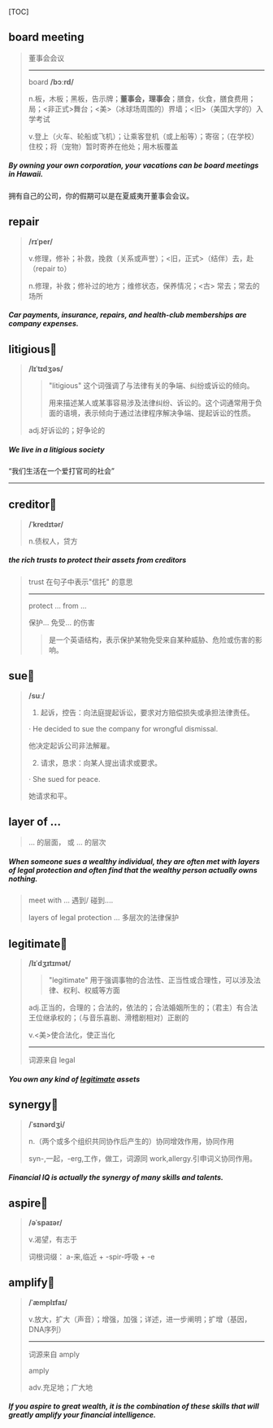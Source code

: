 [TOC]

## board meeting

> 董事会会议
>
> ---
>
> board	**/bɔːrd/**
>
> n.板，木板；黑板，告示牌；**董事会，理事会**；膳食，伙食，膳食费用；局；<非正式>舞台；<美>（冰球场周围的）界墙；<旧>（美国大学的）入学考试
>
> v.登上（火车、轮船或飞机）；让乘客登机（或上船等）；寄宿；（在学校）住校；将（宠物）暂时寄养在他处；用木板覆盖

##### By owning your own corporation, your vacations can be **board meetings** in Hawaii.

拥有自己的公司，你的假期可以是在夏威夷开董事会会议。

## repair

> **/rɪˈper/**
>
> v.修理，修补；补救，挽救（关系或声誉）；<旧，正式>（结伴）去，赴（repair to）
>
> n.修理，补救；修补过的地方；维修状态，保养情况；<古> 常去；常去的场所

##### Car payments, insurance, **repairs**, and health-club memberships are company expenses.

## litigious🚩

> **/lɪˈtɪdʒəs/**
>
> > "litigious" 这个词强调了与法律有关的争端、纠纷或诉讼的倾向。
> >
> > 用来描述某人或某事容易涉及法律纠纷、诉讼的。这个词通常用于负面的语境，表示倾向于通过法律程序解决争端、提起诉讼的性质。
>
> adj.好诉讼的；好争论的

##### We live in a **litigious** society

“我们生活在一个爱打官司的社会”

---

## creditor🚩

> **/ˈkredɪtər/**
>
> n.债权人，贷方

##### the rich **trusts** to **protect** their assets **from** **creditors**

>  trust 在句子中表示"信托" 的意思
>
> ---
>
> protect ... from ...
>
> 保护... 免受... 的伤害
>
> > 是一个英语结构，表示保护某物免受来自某种威胁、危险或伤害的影响。

## sue🚩

> **/suː/**
>
> 1. 起诉，控告：向法庭提起诉讼，要求对方赔偿损失或承担法律责任。
>
> · He decided to sue the company for wrongful dismissal.
>
> 他决定起诉公司非法解雇。
>
> 2. 请求，恳求：向某人提出请求或要求。
>
> · She sued for peace.
>
> 她请求和平。

## layer of ...

> ... 的层面， 或  ... 的层次

##### When someone **sues** a wealthy individual, they are often met with **layers of** legal protection and often find that the wealthy person actually owns nothing.

> meet with ...  遇到/ 碰到....
>
> layers of legal protection	... 多层次的法律保护

## legitimate🚩

> **/lɪˈdʒɪtɪmət/**
>
> > "legitimate" 用于强调事物的合法性、正当性或合理性，可以涉及法律、权利、权威等方面
>
> adj.正当的，合理的；合法的，依法的；合法婚姻所生的；（君主）有合法王位继承权的；（与音乐喜剧、滑稽剧相对）正剧的
>
> v.<美>使合法化，使正当化
>
> ---
>
> 词源来自 legal

##### You own any kind of <u>**legitimate**</u> assets

## synergy🚩

> **/ˈsɪnərdʒi/**
>
> n.（两个或多个组织共同协作后产生的）协同增效作用，协同作用
>
> syn-,一起，-erg,工作，做工，词源同 work,allergy.引申词义协同作用。

##### Financial IQ is actually the **synergy** of many skills and talents.

## aspire🚩

> **/əˈspaɪər/**
>
> v.渴望，有志于
>
> 词根词缀： a-来,临近 + -spir-呼吸 + -e

## amplify🚩

> **/ˈæmplɪfaɪ/**
>
> v.放大，扩大（声音）；增强，加强；详述，进一步阐明；扩增（基因，DNA序列）
>
> ---
>
> 词源来自 amply
>
> amply
>
> adv.充足地；广大地

##### If you **aspire** to great wealth, it is the combination of these skills that will greatly **amplify** your financial intelligence.

